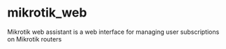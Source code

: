 # mikrotik_web
Mikrotik web assistant is a web interface for managing user subscriptions on Mikrotik routers
